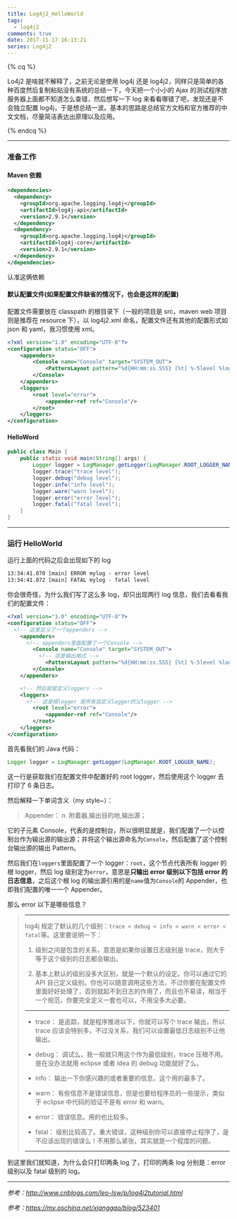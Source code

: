 ```yaml
---
title: Log4j2_HelloWorld
tags:
  - log4j2
comments: true
date: 2017-11-17 16:13:21
series: Log4j2
---
```


{% cq %}

Lo4j2 是啥就不解释了，之前无论是使用 log4j 还是 log4j2，同样只是简单的各种百度然后复制粘贴没有系统的总结一下，今天把一个小小的 Ajax 的测试程序放服务器上面都不知道怎么查错，然后想写一下 log 来看看哪错了吧，发现还是不会独立配置 log4j，于是想总结一波。基本的思路是总结官方文档和官方推荐的中文文档，尽量简洁表达出原理以及应用。

{% endcq %}

<!-- more -->

---

### 准备工作

#### Maven 依赖

```xml
<dependencies>
  <dependency>
    <groupId>org.apache.logging.log4j</groupId>
    <artifactId>log4j-api</artifactId>
    <version>2.9.1</version>
  </dependency>
  <dependency>
    <groupId>org.apache.logging.log4j</groupId>
    <artifactId>log4j-core</artifactId>
    <version>2.9.1</version>
  </dependency>
</dependencies>
```

认准这俩依赖

#### 默认配置文件(如果配置文件缺省的情况下，也会是这样的配置)

配置文件需要放在 classpath 的根目录下（一般的项目是 src，maven web 项目则是推荐在 resource 下），以 log4j2.xml 命名，配置文件还有其他的配置形式如 json 和 yaml，我习惯使用 xml。

```xml
<?xml version="1.0" encoding="UTF-8"?>
<configuration status="OFF">
    <appenders>
        <Console name="Console" target="SYSTEM_OUT">
            <PatternLayout pattern="%d{HH:mm:ss.SSS} [%t] %-5level %logger{36} - %msg%n"/>
        </Console>
    </appenders>
    <loggers>
        <root level="error">
            <appender-ref ref="Console"/>
        </root>
    </loggers>
</configuration>
```

#### HelloWord

```java
public class Main {
    public static void main(String[] args) {
        Logger logger = LogManager.getLogger(LogManager.ROOT_LOGGER_NAME);
        logger.trace("trace level");
        logger.debug("debug level");
        logger.info("info level");
        logger.warn("warn level");
        logger.error("error level");
        logger.fatal("fatal level");
    }
}
```

---

### 运行 HelloWorld

运行上面的代码之后会出现如下的 log

```cmd
13:34:41.070 [main] ERROR mylog - error level
13:34:41.072 [main] FATAL mylog - fatal level
```

你会很奇怪，为什么我们写了这么多 log，却只出现两行 log 信息，我们去看看我们的配置文件：

```xml
<?xml version="1.0" encoding="UTF-8"?>
<configuration status="OFF">
  <!-- 这里定义了一个appenders -->
    <appenders>
      <!-- appenders里面配置了一个Console -->
        <Console name="Console" target="SYSTEM_OUT">
          <!-- 这是输出格式 -->
            <PatternLayout pattern="%d{HH:mm:ss.SSS} [%t] %-5level %logger{36} - %msg%n"/>
        </Console>
    </appenders>

    <!-- 然后就是定义loggers -->
    <loggers>
      <!-- 这是根logger 是所有自定义logger的父logger -->
        <root level="error">
            <appender-ref ref="Console"/>
        </root>
    </loggers>
</configuration>
```

首先看我们的 Java 代码：

```java
Logger logger = LogManager.getLogger(LogManager.ROOT_LOGGER_NAME);
```

这一行是获取我们在配置文件中配置好的 root logger，然后使用这个 logger 去打印了 6 条日志。

然后解释一下单词含义（my style~）：

> Appender：
> _n._ 附着器,输出目的地,输出源；

它的子元素 Console，代表的是控制台，所以很明显就是，我们配置了一个以控制台作为输出源的输出源；并将这个输出源命名为`Console`，然后配置了这个控制台输出源的输出 Pattern。

然后我们在`loggers`里面配置了一个 logger：`root`，这个节点代表所有 logger 的根 logger，然后 log 级别定为`error`，意思是**只输出 error 级别以下包括 error 的日志信息**，之后这个根 log 的输出源引用的是`name`值为`Console`的 Appender，也即我们配置的唯一一个 Appender。

那么 error 以下是哪些信息？

> ---
>
> log4j 规定了默认的几个级别：`trace < debug < info < warn < error < fatal`等。这里要说明一下：
>
> 1. 级别之间是包含的关系，意思是如果你设置日志级别是 trace，则大于等于这个级别的日志都会输出。
>
> 1. 基本上默认的级别没多大区别，就是一个默认的设定。你可以通过它的 API 自己定义级别。你也可以随意调用这些方法，不过你要在配置文件里面好好处理了，否则就起不到日志的作用了，而且也不易读，相当于一个规范，你要完全定义一套也可以，不用没多大必要。
>
> ---
>
> - trace： 是追踪，就是程序推进以下，你就可以写个 trace 输出，所以 trace 应该会特别多，不过没关系，我们可以设置最低日志级别不让他输出。
>
> - debug： 调试么，我一般就只用这个作为最低级别，trace 压根不用。是在没办法就用 eclipse 或者 idea 的 debug 功能就好了么。
>
> - info： 输出一下你感兴趣的或者重要的信息，这个用的最多了。
>
> - warn： 有些信息不是错误信息，但是也要给程序员的一些提示，类似于 eclipse 中代码的验证不是有 error 和 warn。
>
> - error： 错误信息。用的也比较多。
>
> - fatal： 级别比较高了。重大错误，这种级别你可以直接停止程序了，是不应该出现的错误么！不用那么紧张，其实就是一个程度的问题。
>
> ---

到这里我们就知道，为什么会只打印两条 log 了，打印的两条 log 分别是：error 级别以及 fatal 级别的 log。

---

_参考：http://www.cnblogs.com/leo-lsw/p/log4j2tutorial.html_

_参考：https://my.oschina.net/xianggao/blog/523401_
